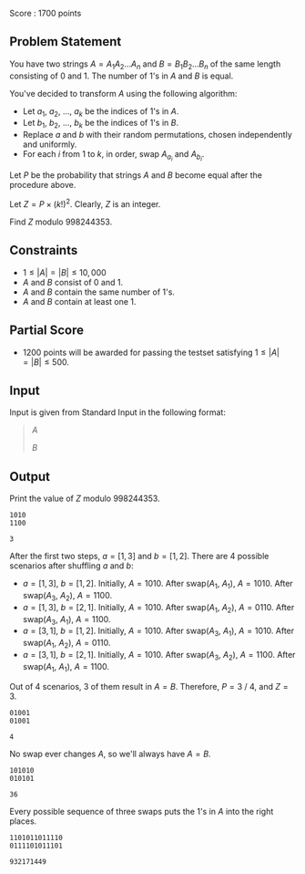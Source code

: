 Score : $1700$ points

## Problem Statement

You have two strings $A = A_1 A_2 ... A_n$ and $B = B_1 B_2 ... B_n$ of the same length consisting of $0$ and $1$.
The number of $1$'s in $A$ and $B$ is equal.

You've decided to transform $A$ using the following algorithm:

- Let $a_1$, $a_2$, ..., $a_k$ be the indices of $1$'s in $A$.
- Let $b_1$, $b_2$, ..., $b_k$ be the indices of $1$'s in $B$.
- Replace $a$ and $b$ with their random permutations, chosen independently and uniformly.
- For each $i$ from $1$ to $k$, in order, swap $A_{a_i}$ and $A_{b_i}$.

Let $P$ be the probability that strings $A$ and $B$ become equal after the procedure above.

Let $Z = P \times (k!)^2$. Clearly, $Z$ is an integer.

Find $Z$ modulo $998244353$.

## Constraints

- $1 \leq |A| = |B| \leq 10,000$
- $A$ and $B$ consist of $0$ and $1$.
- $A$ and $B$ contain the same number of $1$'s.
- $A$ and $B$ contain at least one $1$.

## Partial Score

- $1200$ points will be awarded for passing the testset satisfying $1 \leq |A| = |B| \leq 500$.

## Input

Input is given from Standard Input in the following format:

> $A$
> 
> $B$

## Output

Print the value of $Z$ modulo $998244353$.

```input1
1010
1100
```

```output1
3
```

After the first two steps, $a = [1, 3]$ and $b = [1, 2]$. There are $4$ possible scenarios after shuffling $a$ and $b$:

- $a = [1, 3]$, $b = [1, 2]$. Initially, $A = 1010$. After swap($A_1$, $A_1$), $A = 1010$. After swap($A_3$, $A_2$), $A = 1100$.
- $a = [1, 3]$, $b = [2, 1]$. Initially, $A = 1010$. After swap($A_1$, $A_2$), $A = 0110$. After swap($A_3$, $A_1$), $A = 1100$.
- $a = [3, 1]$, $b = [1, 2]$. Initially, $A = 1010$. After swap($A_3$, $A_1$), $A = 1010$. After swap($A_1$, $A_2$), $A = 0110$.
- $a = [3, 1]$, $b = [2, 1]$. Initially, $A = 1010$. After swap($A_3$, $A_2$), $A = 1100$. After swap($A_1$, $A_1$), $A = 1100$.

Out of $4$ scenarios, $3$ of them result in $A = B$. Therefore, $P = 3$ / $4$, and $Z = 3$.

```input2
01001
01001
```

```output2
4
```

No swap ever changes $A$, so we'll always have $A = B$.

```input3
101010
010101
```

```output3
36
```

Every possible sequence of three swaps puts the $1$'s in $A$ into the right places.

```input4
1101011011110
0111101011101
```

```output4
932171449
```